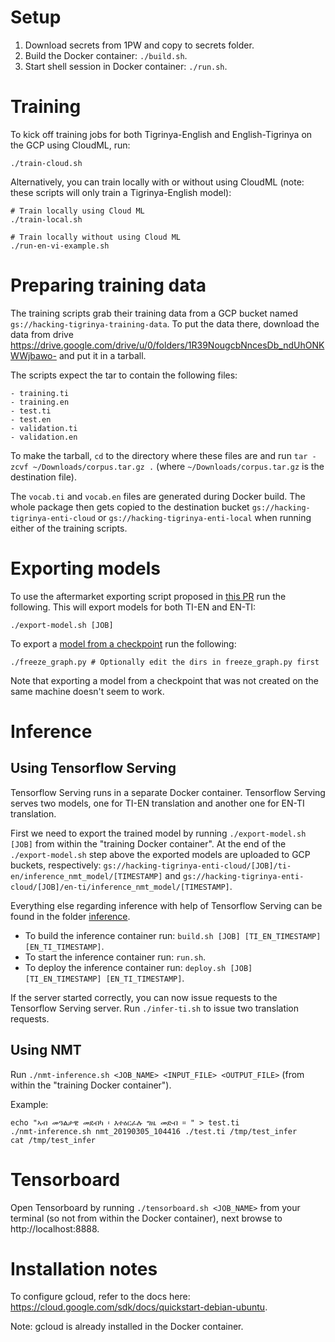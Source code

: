 # Setup
1. Download secrets from 1PW and copy to secrets folder.
1. Build the Docker container: `./build.sh`.
1. Start shell session in Docker container: `./run.sh`.


# Training
To kick off training jobs for both Tigrinya-English and English-Tigrinya on the GCP using CloudML, run:
```
./train-cloud.sh
```

Alternatively, you can train locally with or without using CloudML (note: these scripts will only train a Tigrinya-English model):

```
# Train locally using Cloud ML
./train-local.sh

# Train locally without using Cloud ML
./run-en-vi-example.sh
```

# Preparing training data
The training scripts grab their training data from a GCP bucket named `gs://hacking-tigrinya-training-data`. 
To put the data there, download the data from drive https://drive.google.com/drive/u/0/folders/1R39NougcbNncesDb_ndUhONKWWjbawo- and put it in a tarball.

The scripts expect the tar to contain the following files:
```
- training.ti
- training.en
- test.ti
- test.en
- validation.ti
- validation.en
```

To make the tarball, `cd` to the directory where these files are and run `tar -zcvf ~/Downloads/corpus.tar.gz .` (where `~/Downloads/corpus.tar.gz` is the destination file).

The `vocab.ti` and `vocab.en` files are generated during Docker build. The whole package then gets copied to the destination bucket `gs://hacking-tigrinya-enti-cloud` or `gs://hacking-tigrinya-enti-local` when running either of the training scripts.

# Exporting models
To use the aftermarket exporting script proposed in [this PR](https://github.com/tensorflow/nmt/pull/344) run the following. This will export models for both TI-EN and EN-TI:

```
./export-model.sh [JOB]
```

To export a [model from a checkpoint](https://stackoverflow.com/questions/45864363/tensorflow-how-to-convert-meta-data-and-index-model-files-into-one-graph-pb) run the following:
 ```
./freeze_graph.py # Optionally edit the dirs in freeze_graph.py first
```
Note that exporting a model from a checkpoint that was not created on the same machine doesn't seem to work.

# Inference

## Using Tensorflow Serving

Tensorflow Serving runs in a separate Docker container. Tensorflow Serving serves two models, one for TI-EN translation and another one for EN-TI translation.

First we need to export the trained model by running `./export-model.sh [JOB]` from within the "training Docker container". At the end of the `./export-model.sh` step above the exported models are uploaded to GCP buckets, respectively: `gs://hacking-tigrinya-enti-cloud/[JOB]/ti-en/inference_nmt_model/[TIMESTAMP]` and `gs://hacking-tigrinya-enti-cloud/[JOB]/en-ti/inference_nmt_model/[TIMESTAMP]`.

Everything else regarding inference with help of Tensorflow Serving can be found in the folder [inference](inference).

- To build the inference container run: `build.sh [JOB] [TI_EN_TIMESTAMP] [EN_TI_TIMESTAMP]`.
- To start the inference container run: `run.sh`.
- To deploy the inference container run: `deploy.sh [JOB] [TI_EN_TIMESTAMP] [EN_TI_TIMESTAMP]`.

If the server started correctly, you can now issue requests to the Tensorflow Serving server. Run `./infer-ti.sh` to issue two translation requests.

## Using NMT
Run `./nmt-inference.sh <JOB_NAME> <INPUT_FILE> <OUTPUT_FILE>` (from within the "training Docker container").

Example:
```
echo "ኣብ መዓልታዊ መደብካ ፡ እተዕርፈሉ ግዜ መድብ ። " > test.ti
./nmt-inference.sh nmt_20190305_104416 ./test.ti /tmp/test_infer
cat /tmp/test_infer
```

# Tensorboard
Open Tensorboard by running `./tensorboard.sh <JOB_NAME>` from your terminal (so not from within the Docker container), next browse to http://localhost:8888.

# Installation notes
To configure gcloud, refer to the docs here: https://cloud.google.com/sdk/docs/quickstart-debian-ubuntu.

Note: gcloud is already installed in the Docker container.

